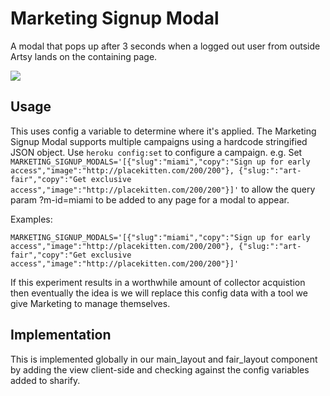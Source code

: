 # Marketing Signup Modal

A modal that pops up after 3 seconds when a logged out user from outside Artsy lands on the containing page.

![](https://cloud.githubusercontent.com/assets/1022172/20072470/8735dfe4-a4f6-11e6-9364-6e05c42bf304.jpg)

## Usage

This uses config a variable to determine where it's applied. The Marketing Signup Modal supports multiple campaigns using a hardcode stringified JSON object. Use `heroku config:set` to configure a campaign. e.g. Set `MARKETING_SIGNUP_MODALS='[{"slug":"miami","copy":"Sign up for early access","image":"http://placekitten.com/200/200"}, {"slug:":"art-fair","copy":"Get exclusive access","image":"http://placekitten.com/200/200"}]'` to allow the query param ?m-id=miami to be added to any page for a modal to appear.

Examples:

`MARKETING_SIGNUP_MODALS='[{"slug":"miami","copy":"Sign up for early access","image":"http://placekitten.com/200/200"}, {"slug:":"art-fair","copy":"Get exclusive access","image":"http://placekitten.com/200/200"}]'`

If this experiment results in a worthwhile amount of collector acquistion then eventually the idea is we will replace this config data with a tool we give Marketing to manage themselves.

## Implementation

This is implemented globally in our main_layout and fair_layout component by adding the view client-side and checking against the config variables added to sharify.
